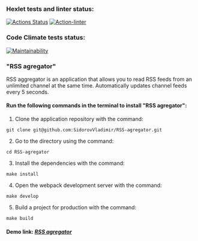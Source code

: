 ### Hexlet tests and linter status:
[![Actions Status](https://github.com/SidorovVladimir/frontend-project-11/workflows/hexlet-check/badge.svg)](https://github.com/SidorovVladimir/frontend-project-11/actions) [![Action-linter](https://github.com/SidorovVladimir/frontend-project-11/actions/workflows/action-linter.yml/badge.svg)](https://github.com/SidorovVladimir/frontend-project-11/actions/workflows/action-linter.yml)

### Code Climate tests status:
[![Maintainability](https://api.codeclimate.com/v1/badges/75a3883295a8ae616d3b/maintainability)](https://codeclimate.com/github/SidorovVladimir/frontend-project-11/maintainability)

### "RSS agregator" ###

RSS aggregator is an application that allows you to read RSS feeds from an unlimited channel at the same time. Automatically updates channel feeds every 5 seconds.

#### Run the following commands in the terminal to install "RSS agregator": ####

1. Clone the application repository with the command:

```
git clone git@github.com:SidorovVladimir/RSS-agregator.git
```
2. Go to the directory using the command:

```
cd RSS-agregator
```

3. Install the dependencies with the command:

```
make install
```
4. Open the webpack development server with the command:

```
make develop
```
5. Build a project for production with the command:

```
make build
```
#### Demo link: [*RSS agregator*](https://rss-agregator-one.vercel.app/) ####
